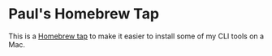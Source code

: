 # Paul's Homebrew Tap

This is a [Homebrew tap](https://github.com/Homebrew/brew/blob/master/docs/brew-tap.md) to make it easier to install some of my CLI tools on a Mac.
